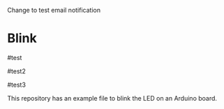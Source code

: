 Change to test email notification
# Blink

#test

#test2

#test3

This repository has an example file to blink the LED on an Arduino board.
